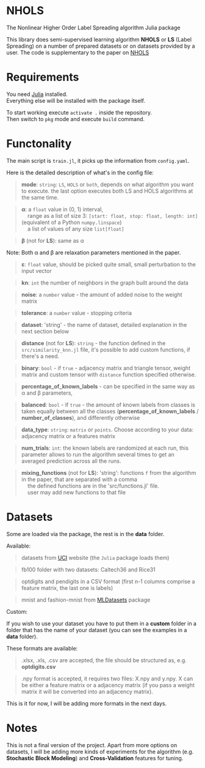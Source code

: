 # NHOLS
The Nonlinear Higher Order Label Spreading algorithm Julia package

This library does semi-supervised learning algorithm **NHOLS** or **LS** (Label Spreading) on a number of prepared datasets or on datasets provided by a user. The code is supplementary to the paper on [NHOLS](https://arxiv.org/abs/2006.04762)

# Requirements

You need [Julia](https://julialang.org/downloads/) installed.  
Everything else will be installed with the package itself.

To start working execute  `activate .` inside the repository.  
Then switch to `pkg` mode and execute `build` command.

# Functonality

The main script is `train.jl`, it picks up the information from `config.yaml`.   

Here is the detailed description of what's in the config file:

> **mode**: `string`: `LS`, `HOLS` or `both`, depends on what algorithm you want to execute. the last option executes both LS and HOLS algorithms at the same time.

> **α**: a `float` value in (0, 1) interval,\
    &nbsp;&nbsp;&nbsp; range as a list of size 3: `[start: float, stop: float, length: int]` (equivalent of a Python `numpy.linspace`)\
    &nbsp;&nbsp;&nbsp; a list of values of any size `list[float]`

> **β** (not for **LS**): same as α

Note: Both α and β are relaxation parameters mentioned in the paper.

> **ε**: `float` value, should be picked quite small, small perturbation to the input vector

> **kn**: `int` the number of neighbors in the graph built around the data

> **noise**: a `number` value - the amount of added noise to the weight matrix

> **tolerance**: a `number` value - stopping criteria

> **dataset**: 'string' - the name of dataset, detailed explanation in the next section below

> **distance** (not for **LS**): `string` - the function defined in the `src/similarity_knn.jl` file, it's possible to add custom functions, if there's a need.

> **binary**: `bool` - if `true` - adjacency matrix and triangle tensor, weight matrix and custom tensor with `distance` function specified otherwise.

> **percentage_of_known_labels** - can be specified in the same way as α and β parameters,


> **balanced**: `bool` - if `true` - the amount of known labels from classes is taken equally between all the  classes (**percentage_of_known_labels** / **number_of_classes**), and differently otherwise

> **data_type**: `string`: `matrix` or `points`. Choose according to your data: adjacency matrix or a features matrix

> **num_trials**: `int`: the known labels are randomized at each run, this parameter allows to run the algorithm several times to get an averaged prediction across all the runs.

> **mixing_functions** (not for **LS**): 'string': functions `f` from the algorithm in the paper, that are separated with a comma\
&nbsp;&nbsp;&nbsp; the defined functions are in the 'src/functions.jl' file.\
&nbsp;&nbsp;&nbsp; user may add new functions to that file


# Datasets

Some are loaded via the package, the rest is in the **data** folder.

Available:

> datasets from [UCI](https://archive.ics.uci.edu/ml/datasets.php) website (the `Julia` package loads them)

> fb100 folder with two datasets: Caltech36 and Rice31

> optdigits and pendigits in a CSV format (first n-1 columns comprise a feature matrix, the last one is labels)

> mnist and fashion-mnist from [MLDatasets](https://github.com/JuliaML/MLDatasets.jl) package

Custom:

If you wish to use your dataset you have to put them in a **custom** folder in a folder that has the name of your dataset (you can see the examples in a **data** folder).

These formats are available:

> .xlsx, .xls, .csv are accepted, the file should be structured as, e.g. **optdigits.csv**

> .npy format is accepted, it requires two files: X.npy and y.npy. X can be either a feature matrix or a adjacency matrix (if you pass a weight matrix it will be converted into an adjacency matrix).

This is it for now, I will be adding more formats in the next days.


# Notes

This is not a final version of the project. Apart from more options on datasets, I will be adding more kinds of experiments for the algorithm (e.g. **Stochastic Block Modeling**) and **Cross-Validation** features for tuning.
